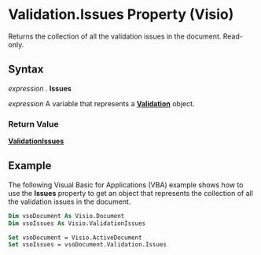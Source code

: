 
# Validation.Issues Property (Visio)

Returns the collection of all the validation issues in the document. Read-only.


## Syntax

 _expression_ . **Issues**

 _expression_ A variable that represents a **[Validation](d59880de-ba16-eccf-fd94-f69da9a1efea.md)** object.


### Return Value

 **[ValidationIssues](13362aa2-7e09-14ed-8aa9-bf2a93edf302.md)**


## Example

The following Visual Basic for Applications (VBA) example shows how to use the  **Issues** property to get an object that represents the collection of all the validation issues in the document.


```vb
Dim vsoDocument As Visio.Document
Dim vsoIssues As Visio.ValidationIssues

Set vsoDocument = Visio.ActiveDocument 
Set vsoIssues = vsoDocument.Validation.Issues
```

